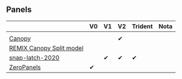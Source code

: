 ## Panels

|                                                                                                                                 | V0  | V1  | V2  | Trident | Nota |
| ------------------------------------------------------------------------------------------------------------------------------- | --- | --- | --- | ------- | ---- |
|                                                                                                                                 |     |     |     |         |      |
| [Canopy](https://www.printables.com/fr/model/568090-voron-24-canopy)                                                            |     |     | ✔   |         |      |
| [REMIX Canopy Split model](https://www.printables.com/fr/model/594894-voron-24-trident-canopy-top-hat-remix-split-model-/files) |     |     |     |         |      |
| [snap-latch-2020](https://github.com/VoronDesign/VoronUsers/tree/master/printer_mods/richardjm/snap-latch-2020)                 |     | ✔   | ✔   | ✔       |      |
| [ZeroPanels](https://github.com/zruncho3d/ZeroPanels)                                                                           | ✔   |     |     |         |      |
